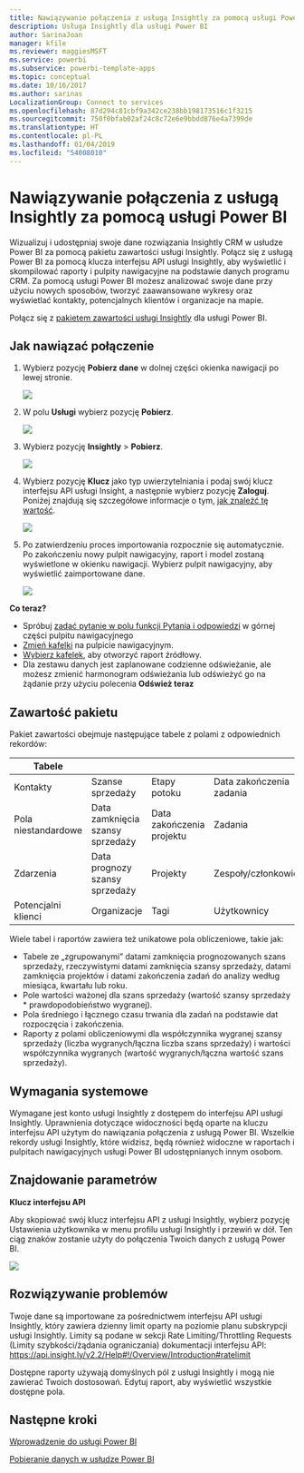 ```yaml
---
title: Nawiązywanie połączenia z usługą Insightly za pomocą usługi Power BI
description: Usługa Insightly dla usługi Power BI
author: SarinaJoan
manager: kfile
ms.reviewer: maggiesMSFT
ms.service: powerbi
ms.subservice: powerbi-template-apps
ms.topic: conceptual
ms.date: 10/16/2017
ms.author: sarinas
LocalizationGroup: Connect to services
ms.openlocfilehash: 87d294c81cbf9a342ce238bb198173516c1f3215
ms.sourcegitcommit: 750f0bfab02af24c8c72e6e9bbdd876e4a7399de
ms.translationtype: HT
ms.contentlocale: pl-PL
ms.lasthandoff: 01/04/2019
ms.locfileid: "54008010"
---
```

# <a name="connect-to-insightly-with-power-bi"></a>Nawiązywanie połączenia z usługą Insightly za pomocą usługi Power BI
Wizualizuj i udostępniaj swoje dane rozwiązania Insightly CRM w usłudze Power BI za pomocą pakietu zawartości usługi Insightly. Połącz się z usługą Power BI za pomocą klucza interfejsu API usługi Insightly, aby wyświetlić i skompilować raporty i pulpity nawigacyjne na podstawie danych programu CRM. Za pomocą usługi Power BI możesz analizować swoje dane przy użyciu nowych sposobów, tworzyć zaawansowane wykresy oraz wyświetlać kontakty, potencjalnych klientów i organizacje na mapie.

Połącz się z [pakietem zawartości usługi Insightly](https://app.powerbi.com/getdata/services/insightly) dla usługi Power BI.

## <a name="how-to-connect"></a>Jak nawiązać połączenie
1. Wybierz pozycję **Pobierz dane** w dolnej części okienka nawigacji po lewej stronie.
   
   ![](media/service-connect-to-insightly/getdata.png)
2. W polu **Usługi** wybierz pozycję **Pobierz**.
   
   ![](media/service-connect-to-insightly/services.png)
3. Wybierz pozycję **Insightly** \> **Pobierz**.
   
   ![](media/service-connect-to-insightly/insightly.png)
4. Wybierz pozycję **Klucz** jako typ uwierzytelniania i podaj swój klucz interfejsu API usługi Insight, a następnie wybierz pozycję **Zaloguj**. Poniżej znajdują się szczegółowe informacje o tym, [jak znaleźć tę wartość](#FindingParams).
   
   ![](media/service-connect-to-insightly/creds.png)
5. Po zatwierdzeniu proces importowania rozpocznie się automatycznie. Po zakończeniu nowy pulpit nawigacyjny, raport i model zostaną wyświetlone w okienku nawigacji. Wybierz pulpit nawigacyjny, aby wyświetlić zaimportowane dane.
   
     ![](media/service-connect-to-insightly/dashboard.png)

**Co teraz?**

* Spróbuj [zadać pytanie w polu funkcji Pytania i odpowiedzi](consumer/end-user-q-and-a.md) w górnej części pulpitu nawigacyjnego
* [Zmień kafelki](service-dashboard-edit-tile.md) na pulpicie nawigacyjnym.
* [Wybierz kafelek](consumer/end-user-tiles.md), aby otworzyć raport źródłowy.
* Dla zestawu danych jest zaplanowane codzienne odświeżanie, ale możesz zmienić harmonogram odświeżania lub odświeżyć go na żądanie przy użyciu polecenia **Odśwież teraz**

## <a name="whats-included"></a>Zawartość pakietu
Pakiet zawartości obejmuje następujące tabele z polami z odpowiednich rekordów:

| Tabele |  |  |  |
| --- | --- | --- | --- |
| Kontakty |Szanse sprzedaży |Etapy potoku |Data zakończenia zadania |
| Pola niestandardowe |Data zamknięcia szansy sprzedaży |Data zakończenia projektu |Zadania |
| Zdarzenia |Data prognozy szansy sprzedaży |Projekty |Zespoły/członkowie |
| Potencjalni klienci |Organizacje |Tagi |Użytkownicy |

Wiele tabel i raportów zawiera też unikatowe pola obliczeniowe, takie jak:  

* Tabele ze „zgrupowanymi” datami zamknięcia prognozowanych szans sprzedaży, rzeczywistymi datami zamknięcia szansy sprzedaży, datami zamknięcia projektów i datami zakończenia zadań do analizy według miesiąca, kwartału lub roku.  
* Pole wartości ważonej dla szans sprzedaży (wartość szansy sprzedaży * prawdopodobieństwo wygranej).  
* Pola średniego i łącznego czasu trwania dla zadań na podstawie dat rozpoczęcia i zakończenia.  
* Raporty z polami obliczeniowymi dla współczynnika wygranej szansy sprzedaży (liczba wygranych/łączna liczba szans sprzedaży) i wartości współczynnika wygranych (wartość wygranych/łączna wartość szans sprzedaży).  

## <a name="system-requirements"></a>Wymagania systemowe
Wymagane jest konto usługi Insightly z dostępem do interfejsu API usługi Insightly. Uprawnienia dotyczące widoczności będą oparte na kluczu interfejsu API użytym do nawiązania połączenia z usługą Power BI. Wszelkie rekordy usługi Insightly, które widzisz, będą również widoczne w raportach i pulpitach nawigacyjnych usługi Power BI udostępnianych innym osobom.

<a name="FindingParams"></a>

## <a name="finding-parameters"></a>Znajdowanie parametrów
**Klucz interfejsu API**

Aby skopiować swój klucz interfejsu API z usługi Insightly, wybierz pozycję Ustawienia użytkownika w menu profilu usługi Insightly i przewiń w dół. Ten ciąg znaków zostanie użyty do połączenia Twoich danych z usługą Power BI.

![](media/service-connect-to-insightly/findapi.png)

## <a name="troubleshooting"></a>Rozwiązywanie problemów
Twoje dane są importowane za pośrednictwem interfejsu API usługi Insightly, który zawiera dzienny limit oparty na poziomie planu subskrypcji usługi Insightly. Limity są podane w sekcji Rate Limiting/Throttling Requests (Limity szybkości/żądania ograniczania) dokumentacji interfejsu API: https://api.insight.ly/v2.2/Help#!/Overview/Introduction#ratelimit

Dostępne raporty używają domyślnych pól z usługi Insightly i mogą nie zawierać Twoich dostosowań. Edytuj raport, aby wyświetlić wszystkie dostępne pola.

## <a name="next-steps"></a>Następne kroki
[Wprowadzenie do usługi Power BI](service-get-started.md)

[Pobieranie danych w usłudze Power BI](service-get-data.md)

